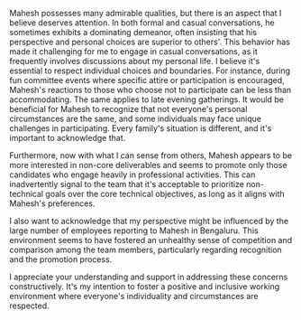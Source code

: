 Mahesh possesses many admirable qualities, but there is an aspect that I believe deserves attention. In both formal and casual conversations, he sometimes exhibits a dominating demeanor, often insisting that his perspective and personal choices are superior to others'. This behavior has made it challenging for me to engage in casual conversations, as it frequently involves discussions about my personal life. I believe it's essential to respect individual choices and boundaries. For instance, during fun committee events where specific attire or participation is encouraged, Mahesh's reactions to those who choose not to participate can be less than accommodating. The same applies to late evening gatherings. It would be beneficial for Mahesh to recognize that not everyone's personal circumstances are the same, and some individuals may face unique challenges in participating. Every family's situation is different, and it's important to acknowledge that.

Furthermore, now with what I can sense from others, Mahesh appears to be more interested in non-core deliverables and seems to promote only those candidates who engage heavily in professional activities. This can inadvertently signal to the team that it's acceptable to prioritize non-technical goals over the core technical objectives, as long as it aligns with Mahesh's preferences.

I also want to acknowledge that my perspective might be influenced by the large number of employees reporting to Mahesh in Bengaluru. This environment seems to have fostered an unhealthy sense of competition and comparison among the team members, particularly regarding recognition and the promotion process.

I appreciate your understanding and support in addressing these concerns constructively. It's my intention to foster a positive and inclusive working environment where everyone's individuality and circumstances are respected.
